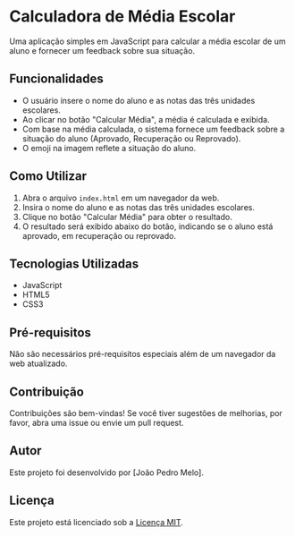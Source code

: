 # Calculadora de Média Escolar

Uma aplicação simples em JavaScript para calcular a média escolar de um aluno e fornecer um feedback sobre sua situação.

## Funcionalidades

- O usuário insere o nome do aluno e as notas das três unidades escolares.
- Ao clicar no botão "Calcular Média", a média é calculada e exibida.
- Com base na média calculada, o sistema fornece um feedback sobre a situação do aluno (Aprovado, Recuperação ou Reprovado).
- O emoji na imagem reflete a situação do aluno.

## Como Utilizar

1. Abra o arquivo `index.html` em um navegador da web.
2. Insira o nome do aluno e as notas das três unidades escolares.
3. Clique no botão "Calcular Média" para obter o resultado.
4. O resultado será exibido abaixo do botão, indicando se o aluno está aprovado, em recuperação ou reprovado.

## Tecnologias Utilizadas

- JavaScript
- HTML5
- CSS3

## Pré-requisitos

Não são necessários pré-requisitos especiais além de um navegador da web atualizado.

## Contribuição

Contribuições são bem-vindas! Se você tiver sugestões de melhorias, por favor, abra uma issue ou envie um pull request.

## Autor

Este projeto foi desenvolvido por [João Pedro Melo].

## Licença

Este projeto está licenciado sob a [Licença MIT](LICENSE).
